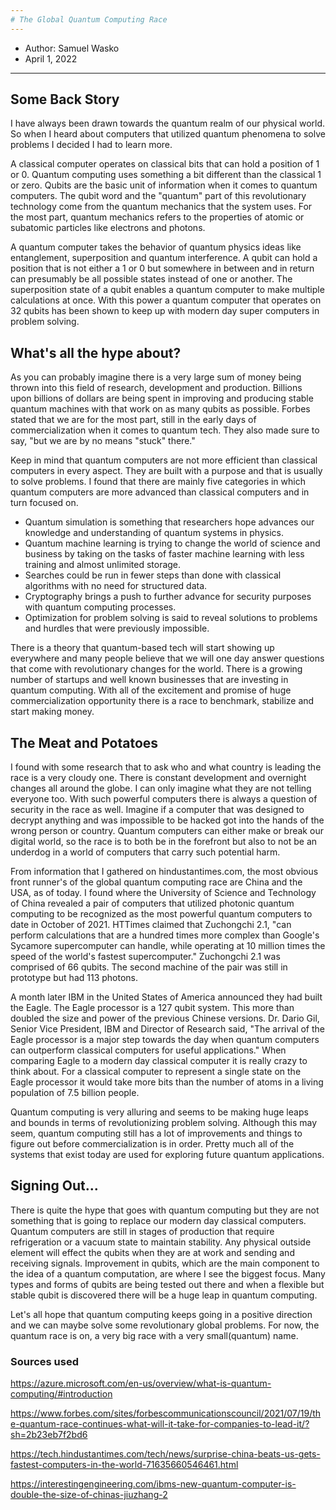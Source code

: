 ```yaml
---
# The Global Quantum Computing Race
---
```


* Author: Samuel Wasko
* April 1, 2022
---

## Some Back Story

I have always been drawn towards the quantum realm of our physical world. So when I heard about computers that utilized quantum phenomena to solve problems I decided I had to learn more. 

A classical computer operates on classical bits that can hold a position of 1 or 0. Quantum computing uses something a bit different than the classical 1 or zero. Qubits are the basic unit of information when it comes to quantum computers. The qubit word and the "quantum" part of this revolutionary technology come from the quantum mechanics that the system uses. For the most part, quantum mechanics refers to the properties of atomic or subatomic particles like electrons and photons.

A quantum computer takes the behavior of quantum physics ideas like entanglement, superposition and quantum interference. A qubit can hold a position that is not either a 1 or 0 but somewhere in between and in return can presumably be all possible states instead of one or another. The superposition state of a qubit enables a quantum computer to make multiple calculations at once. With this power a quantum computer that operates on 32 qubits has been shown to keep up with modern day super computers in problem solving.


## What's all the hype about?

As you can probably imagine there is a very large sum of money being thrown into this field of research, development and production. Billions upon billions of dollars are being spent in improving and producing stable quantum machines with that work on as many qubits as possible. Forbes stated that we are for the most part, still in the early days of commercialization when it comes to quantum tech. They also made sure to say, "but we are by no means "stuck" there." 

Keep in mind that quantum computers are not more efficient than classical computers in every aspect. They are built with a purpose and that is usually to solve problems. I found that there are mainly five categories in which quantum computers are more advanced than classical computers and in turn focused on. 

 - Quantum simulation is something that researchers hope advances our knowledge and understanding of quantum systems in physics.
 - Quantum machine learning is trying to change the world of science and business by taking on the tasks of faster machine learning with less training and almost unlimited storage.
 - Searches could be run in fewer steps than done with classical algorithms with no need for structured data.
 - Cryptography brings a push to further advance for security purposes with quantum computing processes.
 - Optimization for problem solving is said to reveal solutions to problems and hurdles that were previously impossible. 

There is a theory that quantum-based tech will start showing up everywhere and many people believe that we will one day answer questions that come with revolutionary changes for the world. There is a growing number of startups and well known businesses that are investing in quantum computing. With all of the excitement and promise of huge commercialization opportunity there is a race to benchmark, stabilize and start making money.


## The Meat and Potatoes 

I found with some research that to ask who and what country is leading the race is a very cloudy one. There is constant development and overnight changes all around the globe. I can only imagine what they are not telling everyone too. With such powerful computers there is always a question of security in the race as well. Imagine if a computer that was designed to decrypt anything and was impossible to be hacked got into the hands of the wrong person or country. Quantum computers can either make or break our digital world, so the race is to both be in the forefront but also to not be an underdog in a world of computers that carry such potential harm.

From information that I gathered on hindustantimes.com, the most obvious front runner's of the global quantum computing race are China and the USA, as of today. I found where the University of Science and Technology of China revealed a pair of computers that utilized photonic quantum computing to be recognized as the most powerful quantum computers to date in October of 2021. HTTimes claimed that Zuchongchi 2.1, "can perform calculations that are a hundred times more complex than Google's Sycamore supercomputer can handle, while operating at 10 million times the speed of the world's fastest supercomputer." Zuchongchi 2.1 was comprised of 66 qubits. The second machine of the pair was still in prototype but had 113 photons.

A month later IBM in the United States of America announced they had built the Eagle. The Eagle processor is a 127 qubit system. This more than doubled the size and power of the previous Chinese versions. Dr. Dario Gil, Senior Vice President, IBM and Director of Research said, "The arrival of the Eagle processor is a major step towards the day when quantum computers can outperform classical computers for useful applications." When comparing Eagle to a modern day classical computer it is really crazy to think about. For a classical computer to represent a single state on the Eagle processor it would take more bits than the number of atoms in a living population of 7.5 billion people.

Quantum computing is very alluring and seems to be making huge leaps and bounds in terms of revolutionizing problem solving. Although this may seem, quantum computing still has a lot of improvements and things to figure out before commercialization is in order. Pretty much all of the systems that exist today are used for exploring future quantum applications. 


## Signing Out...

There is quite the hype that goes with quantum computing but they are not something that is going to replace our modern day classical computers. Quantum computers are still in stages of production that require refrigeration or a vacuum state to maintain stability. Any physical outside element will effect the qubits when they are at work and sending and receiving signals. Improvement in qubits, which are the main component to the idea of a quantum computation, are where I see the biggest focus. Many types and forms of qubits are being tested out there and when a flexible but stable qubit is discovered there will be a huge leap in quantum computing.

Let's all hope that quantum computing keeps going in a positive direction and we can maybe solve some revolutionary global problems. For now, the quantum race is on, a very big race with a very small(quantum) name.




### Sources used
https://azure.microsoft.com/en-us/overview/what-is-quantum-computing/#introduction

https://www.forbes.com/sites/forbescommunicationscouncil/2021/07/19/the-quantum-race-continues-what-will-it-take-for-companies-to-lead-it/?sh=2b23eb7f2bd6

https://tech.hindustantimes.com/tech/news/surprise-china-beats-us-gets-fastest-computers-in-the-world-71635660546461.html

https://interestingengineering.com/ibms-new-quantum-computer-is-double-the-size-of-chinas-jiuzhang-2



